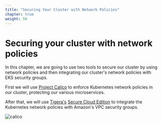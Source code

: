 ```yaml
---
title: "Securing Your Cluster with Network Policies"
chapter: true
weight: 50
---
```


# Securing your cluster with network policies

In this chapter, we are going to use two tools to secure our cluster by using network policies and then integrating our cluster's network policies with EKS security groups.

First we will use [Project Calico](https://www.projectcalico.org) to enforce Kubernetes network policies in our cluster, protecting our various microservices.   

After that, we will use [Tigera's](https://www.tigera.io) [Secure Cloud Edition](https://www.tigera.io/tigera-secure-ce) to integrate the Kubernetes network policies with Amazon's VPC security groups.


![calico](/images/Project-Calico-logo-1000px.png)

